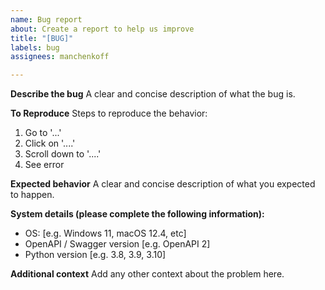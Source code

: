 ```yaml
---
name: Bug report
about: Create a report to help us improve
title: "[BUG]"
labels: bug
assignees: manchenkoff

---
```


**Describe the bug**
A clear and concise description of what the bug is.

**To Reproduce**
Steps to reproduce the behavior:
1. Go to '...'
2. Click on '....'
3. Scroll down to '....'
4. See error

**Expected behavior**
A clear and concise description of what you expected to happen.

**System details (please complete the following information):**
 - OS: [e.g. Windows 11, macOS 12.4, etc]
 - OpenAPI / Swagger version [e.g. OpenAPI 2]
 - Python version [e.g. 3.8, 3.9, 3.10]

**Additional context**
Add any other context about the problem here.
